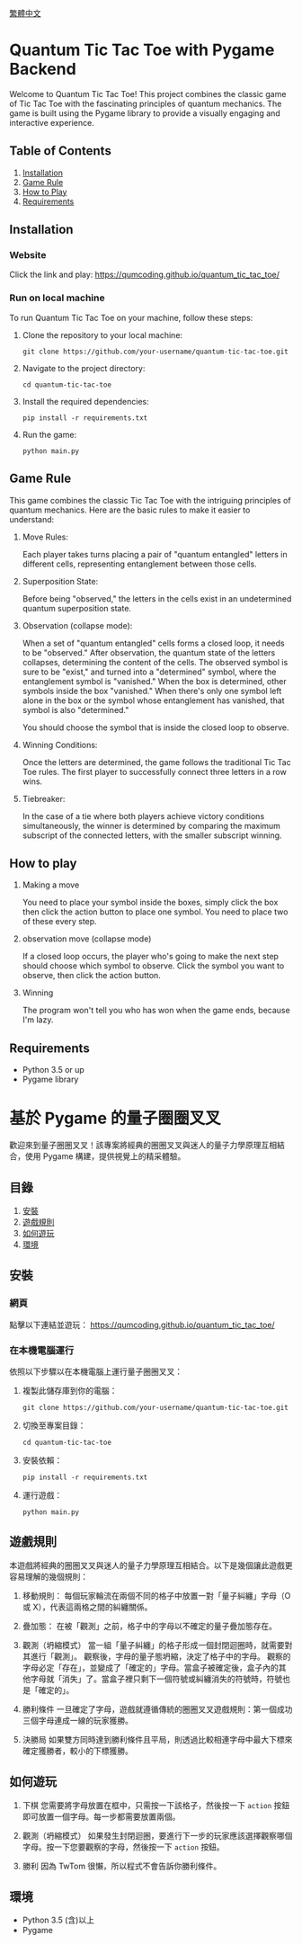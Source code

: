 [繁體中文](#基於-pygame-的量子圈圈叉叉)

# Quantum Tic Tac Toe with Pygame Backend

Welcome to Quantum Tic Tac Toe! This project combines the classic game of Tic Tac Toe with the fascinating principles of quantum mechanics. The game is built using the Pygame library to provide a visually engaging and interactive experience.

## Table of Contents

1. [Installation](#installation)
2. [Game Rule](#game-rule)
3. [How to Play](#how-to-play)
4. [Requirements](#requirements)

## Installation

### Website

Click the link and play:
https://qumcoding.github.io/quantum_tic_tac_toe/

### Run on local machine

To run Quantum Tic Tac Toe on your machine, follow these steps:

1. Clone the repository to your local machine:
   ```
   git clone https://github.com/your-username/quantum-tic-tac-toe.git
   ```

2. Navigate to the project directory:
   ```
   cd quantum-tic-tac-toe
   ```

3. Install the required dependencies:
   ```
   pip install -r requirements.txt
   ```

4. Run the game:
   ```
   python main.py
   ```

## Game Rule

This game combines the classic Tic Tac Toe with the intriguing principles of quantum mechanics. Here are the basic rules to make it easier to understand:

1. Move Rules:

    Each player takes turns placing a pair of "quantum entangled" letters in different cells, representing entanglement between those cells.
2. Superposition State:

    Before being "observed," the letters in the cells exist in an undetermined quantum superposition state.
3. Observation (collapse mode):

    When a set of "quantum entangled" cells forms a closed loop, it needs to be "observed."
    After observation, the quantum state of the letters collapses, determining the content of the cells.
    The observed symbol is sure to be "exist," and turned into a "determined" symbol, where the entanglement symbol is "vanished." When the box is determined, other symbols inside the box "vanished." When there's only one symbol left alone in the box or the symbol whose entanglement has vanished, that symbol is also "determined."

    You should choose the symbol that is inside the closed loop to observe.
4. Winning Conditions:

    Once the letters are determined, the game follows the traditional Tic Tac Toe rules.
    The first player to successfully connect three letters in a row wins.
5. Tiebreaker:

    In the case of a tie where both players achieve victory conditions simultaneously, the winner is determined by comparing the maximum subscript of the connected letters, with the smaller subscript winning.

## How to play

1. Making a move

    You need to place your symbol inside the boxes, simply click the box then click the action button to place one symbol. You need to place two of these every step.

2. observation move (collapse mode)

    If a closed loop occurs, the player who's going to make the next step should choose which symbol to observe. Click the symbol you want to observe, then click the action button.

3. Winning

    The program won't tell you who has won when the game ends, because I'm lazy.

## Requirements

- Python 3.5 or up
- Pygame library

# 基於 Pygame 的量子圈圈叉叉

歡迎來到量子圈圈叉叉！該專案將經典的圈圈叉叉與迷人的量子力學原理互相結合，使用 Pygame 構建，提供視覺上的精采體驗。

## 目錄

1. [安裝](#安裝)
2. [遊戲規則](#遊戲規則)
3. [如何遊玩](#如何遊玩)
4. [環境](#環境)

## 安裝

### 網頁

點擊以下連結並遊玩：
https://qumcoding.github.io/quantum_tic_tac_toe/

### 在本機電腦運行

依照以下步驟以在本機電腦上運行量子圈圈叉叉：

1. 複製此儲存庫到你的電腦：
    ```
    git clone https://github.com/your-username/quantum-tic-tac-toe.git
    ```

2. 切換至專案目錄：
    ```
    cd quantum-tic-tac-toe
    ```

3. 安裝依賴：
    ```
    pip install -r requirements.txt
    ```

4. 運行遊戲：
    ```
    python main.py
    ```

## 遊戲規則

本遊戲將經典的圈圈叉叉與迷人的量子力學原理互相結合。以下是幾個讓此遊戲更容易理解的幾個規則：

1. 移動規則：
    每個玩家輪流在兩個不同的格子中放置一對「量子糾纏」字母（O 或 X），代表這兩格之間的糾纏關係。

2. 疊加態：
    在被「觀測」之前，格子中的字母以不確定的量子疊加態存在。

3. 觀測（坍縮模式）
    當一組「量子糾纏」的格子形成一個封閉迴圈時，就需要對其進行「觀測」。
    觀察後，字母的量子態坍縮，決定了格子中的字母。
    觀察的字母必定「存在」，並變成了「確定的」字母。當盒子被確定後，盒子內的其他字母就「消失」了。當盒子裡只剩下一個符號或糾纏消失的符號時，符號也是「確定的」。

4. 勝利條件
    一旦確定了字母，遊戲就遵循傳統的圈圈叉叉遊戲規則：第一個成功三個字母連成一線的玩家獲勝。

5. 決勝局
    如果雙方同時達到勝利條件且平局，則透過比較相連字母中最大下標來確定獲勝者，較小的下標獲勝。

## 如何遊玩

1. 下棋
    您需要將字母放置在框中，只需按一下該格子，然後按一下 `action` 按鈕即可放置一個字母。每一步都需要放置兩個。

2. 觀測（坍縮模式）
    如果發生封閉迴圈，要進行下一步的玩家應該選擇觀察哪個字母。按一下您要觀察的字母，然後按一下 `action` 按鈕。

3. 勝利
    因為 TwTom 很懶，所以程式不會告訴你勝利條件。

## 環境

* Python 3.5 (含)以上
* Pygame